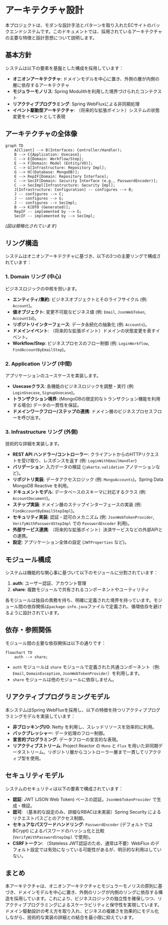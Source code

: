 # アーキテクチャ設計

本プロジェクトは、モダンな設計手法とパターンを取り入れたECサイトのバックエンドシステムです。このドキュメントでは、採用されているアーキテクチャの主要な特徴と設計思想について説明します。

## 基本方針

システムは以下の要素を基盤とした構成を採用しています：

- **オニオンアーキテクチャ**: ドメインモデルを中心に置き、外側の層が内側の層に依存するアーキテクチャ
- **モジュラーモノリス**: Spring Modulithを利用した境界づけられたコンテクスト
- **リアクティブプログラミング**: Spring WebFluxによる非同期処理
- **イベント駆動型アーキテクチャ**: （将来的な拡張ポイント）システムの状態変更をイベントとして表現

## アーキテクチャの全体像

```mermaid
graph TD
    A[Client] --> B(Interfaces: Controller/Handler);
    B --> C{Application: Usecase};
    C --> E{Domain: Workflow/Step};
    E --> F[Domain: Model (Entity/VO)];
    C --> G[Infrastructure: Repository Impl];
    G --> H[(Database: MongoDB)];
    E --> RepIF[Domain: Repository Interface];
    C --> SecIF[Domain: Security Interface (e.g., PasswordEncoder)];
    C --> SecImpl[Infrastructure: Security Impl];
    J[Infrastructure: Configuration] -- configures --> B;
    J -- configures --> C;
    J -- configures --> G;
    J -- configures --> SecImpl;
    B --> K[DTO (Generated)];
    RepIF -- implemented by --> G;
    SecIF -- implemented by --> SecImpl;
```
*(図は簡略化されています)*

## リング構造

システムはオニオンアーキテクチャに基づき、以下の3つの主要リングで構成されています：

### 1. Domain リング (中心)

ビジネスロジックの中核を担います。

- **エンティティ/集約**: ビジネスオブジェクトとそのライフサイクル (例: `Account`)。
- **値オブジェクト**: 変更不可能なビジネス値 (例: `Email`, `JsonWebToken`, `AccountId`)。
- **リポジトリインターフェース**: データ永続化の抽象化 (例: `Accounts`)。
- **ドメインイベント**: （将来的な拡張ポイント）ドメインの状態変更を表すイベント。
- **Workflow/Step**: ビジネスプロセスのフロー制御 (例: `LoginWorkflow`, `FindAccountByEmailStep`)。

### 2. Application リング (中間)

アプリケーションのユースケースを実装します。

- **Usecaseクラス**: 各機能のビジネスロジックを調整・実行 (例: `LoginUsecase`, `SignupUsecase`)。
- **トランザクション境界**: (MongoDBの限定的なトランザクション機能を利用する場合) データの一貫性を保証。
- **ドメインワークフロー/ステップの連携**: ドメイン層のビジネスプロセスフローを呼び出す。

### 3. Infrastructure リング (外側)

技術的な詳細を実装します。

- **REST API ハンドラー/コントローラー**: クライアントからのHTTPリクエストを受け取り、レスポンスを返す (例: `LoginWithEmailHandler`)
- **バリデーション**: 入力データの検証 (`jakarta.validation` アノテーションなど)。
- **リポジトリ実装**: データアクセスロジック (例: `MongoAccounts`)。Spring Data MongoDB Reactive を利用。
- **ドキュメントモデル**: データベースのスキーマに対応するクラス (例: `AccountDocument`)。
- **ステップ実装**: ドメイン層のステップインターフェースの実装 (例: `FindAccountByEmailStepImpl`)。
- **セキュリティ実装**: 認証・認可のメカニズム (例: `JsonWebTokenProvider`, `VerifyWithPasswordStepImpl` での `PasswordEncoder` 利用)。
- **外部サービス連携**: （将来的な拡張ポイント）決済サービスなどの外部APIとの連携。
- **設定**: アプリケーション全体の設定 (`JWTProperties` など)。

## モジュール構成

システムは機能的な関心事に基づいて以下のモジュールに分割されています：

1.  **auth**: ユーザー認証、アカウント管理
2.  **share**: 複数モジュールで共有されるコンポーネントやユーティリティ

各モジュールは独自の責務を持ち、明確に定義された境界を持っています。モジュール間の依存関係は`package-info.java`ファイルで定義され、循環依存を避けるように設計されています。

## 依存・参照関係

モジュール間の主要な依存関係は以下の通りです：

```mermaid
flowchart TD
    auth --> share;
```
*   `auth` モジュールは `share` モジュールで定義された共通コンポーネント（例: `Email`, `DomainException`, `JsonWebTokenProvider`）を利用します。
*   `share` モジュールは他のモジュールに依存しません。

## リアクティブプログラミングモデル

本システムはSpring WebFluxを採用し、以下の特徴を持つリアクティブプログラミングモデルを実装しています：

- **非ブロッキングI/O**: Netty を利用し、スレッドリソースを効率的に利用。
- **バックプレッシャー**: データ処理のフロー制御。
- **宣言的プログラミング**: データフローの宣言的な表現。
- **リアクティブストリーム**: Project Reactor の `Mono` と `Flux` を用いた非同期データストリーム。リポジトリ層からコントローラー層まで一貫してリアクティブ型を使用。

## セキュリティモデル

システムのセキュリティは以下の要素で構成されています：

- **認証**: JWT (JSON Web Token) ベースの認証。`JsonWebTokenProvider` で生成・検証。
- **認可**: （基本的な設定のみ、詳細なRBACは未実装）Spring Security によるリクエストパスごとのアクセス制御。
- **セキュアなパスワードハンドリング**: `PasswordEncoder` (デフォルトでは BCrypt) によるパスワードのハッシュ化と比較 (`VerifyWithPasswordStepImpl` で使用)。
- **CSRFトークン**: （Stateless JWT認証のため、通常は不要）WebFlux のデフォルト設定では有効になっている可能性があるが、明示的な利用はしていない。

## まとめ

本アーキテクチャは、オニオンアーキテクチャとモジュラーモノリスの原則に基づき、ドメインモデルを中心に置き、外側のリングが内側のリングに依存する構造を採用しています。これにより、ビジネスロジックの独立性を確保しつつ、リアクティブプログラミングによるスケーラビリティと保守性を実現しています。ドメイン駆動設計の考え方を取り入れ、ビジネスの複雑さを効果的にモデル化しながら、技術的な実装の詳細との結合を最小限に抑えています。
